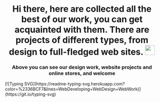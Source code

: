 <h1 align="center">Hi there, here are collected all the best of our work, you can get acquainted with them. There are projects of different types, from design to full-fledged web sites.</a> 
<img src="https://github.com/blackcater/blackcater/raw/main/images/Hi.gif" height="32"/></h1>
<h3 align="center">Above you can see our design work, website projects and online stores, and welcome</h3>
[![Typing SVG](https://readme-typing-svg.herokuapp.com?color=%2336BCF7&lines=WebDeveloping+WebDesign+WebWork)](https://git.io/typing-svg)
